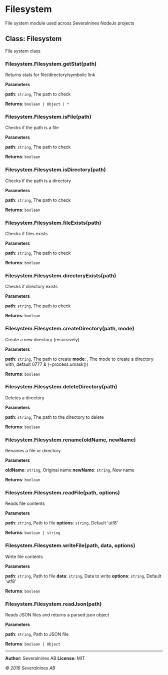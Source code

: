 # Filesystem

File system module used across Severalnines NodeJs projects





## Class: Filesystem
File system class

### Filesystem.Filesystem.getStat(path) 

Returns stats for file/directory/symbolic link


**Parameters**

**path**: `string`, The path to check


**Returns**: `boolean | Object | *`

### Filesystem.Filesystem.isFile(path) 

Checks if the path is a file


**Parameters**

**path**: `string`, The path to check


**Returns**: `boolean`

### Filesystem.Filesystem.isDirectory(path) 

Checks if the path is a directory


**Parameters**

**path**: `string`, The path to check


**Returns**: `boolean`

### Filesystem.Filesystem.fileExists(path) 

Checks if files exists


**Parameters**

**path**: `string`, The path to check


**Returns**: `boolean`

### Filesystem.Filesystem.directoryExists(path) 

Checks if directory exists


**Parameters**

**path**: `string`, The path to check


**Returns**: `boolean`

### Filesystem.Filesystem.createDirectory(path, mode) 

Create a new directory (recursively)


**Parameters**

**path**: `string`, The path to create
**mode**: , The mode to create a directory with, default 0777 & (~process.umask())


**Returns**: `boolean`

### Filesystem.Filesystem.deleteDirectory(path) 

Deletes a directory


**Parameters**

**path**: `string`, The path to the directory to delete


**Returns**: `boolean`

### Filesystem.Filesystem.rename(oldName, newName) 

Renames a file or directory


**Parameters**

**oldName**: `string`, Original name
**newName**: `string`, New name


**Returns**: `boolean`

### Filesystem.Filesystem.readFile(path, options) 

Reads file contents


**Parameters**

**path**: `string`, Path to file
**options**: `string`, Default 'utf8'


**Returns**: `boolean | string`

### Filesystem.Filesystem.writeFile(path, data, options) 

Write file contents


**Parameters**

**path**: `string`, Path to file
**data**: `string`, Data to write
**options**: `string`, Default 'utf8'


**Returns**: `boolean`

### Filesystem.Filesystem.readJson(path) 

Reads JSON files and returns a parsed json object


**Parameters**

**path**: `string`, Path to JSON file


**Returns**: `boolean | Object`


* * *

**Author:** Severalnines AB
**License:** MIT


*© 2016 Severalnines AB*
